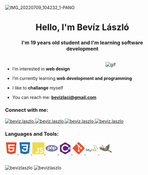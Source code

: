 ![IMG_20220709_104232_1-PANO](https://user-images.githubusercontent.com/112706009/204109319-02fa22a1-1f74-4980-97ab-cfcc12ef7fe7.jpg)

<h1 align="center">Hello, I'm Bevíz László</h1>
<h3 align="center">I'm 19 years old student and I'm learning software development</h3>

<br>


<img src="https://user-images.githubusercontent.com/112706009/204124391-6866685b-00bc-4fef-ad4d-845121cbde13.gif" alt="gif" align="right" width="35%">

- I’m interested in **web design**

- I’m currently learning **web development and programming**

- I like to **challange** myself

- You can reach me: **bevizlaci@gmail.com**

<h3 align="left">Connect with me:</h3>
<p align="left">
  <a href="https://fb.com/beviz.laszlo" target="_blank">
    <img align="center" src="https://raw.githubusercontent.com/gilbarbara/logos/1f372be75689d73cae89b6de808149b606b879e1/logos/facebook.svg" alt="beviz.laszlo" height="30" width="40" />
  </a>
  <a href="https://twitter.com/BevizLaszlo" target="_blank">
    <img align="center" src="https://raw.githubusercontent.com/rahuldkjain/github-profile-readme-generator/master/src/images/icons/Social/twitter.svg" alt="beviz.laszlo" height="30" width="40" />
  </a>
  <a href="https://m.me/beviz.laszlo" target="_blank">
    <img align="center" src="https://raw.githubusercontent.com/gilbarbara/logos/1f372be75689d73cae89b6de808149b606b879e1/logos/messenger.svg" alt="beviz.laszlo" height="30" width="40" />
  </a>
  
  <a href="https://wa.me/421950706327" target="_blank">
    <img align="center" src="https://upload.wikimedia.org/wikipedia/commons/thumb/6/6b/WhatsApp.svg/2044px-WhatsApp.svg.png" alt="beviz.laszlo" height="33" width="33" />
  </a>
</p>

<h3 align="left">Languages and Tools:</h3>
<p align="left">
  
  <a href="https://www.w3.org/html/" target="_blank" rel="noreferrer"> 
    <img src="https://github.com/devicons/devicon/blob/master/icons/html5/html5-plain.svg" alt="html5" width="40" height="40"/> 
  </a> 
  <a href="https://www.w3schools.com/css/" target="_blank" rel="noreferrer">
    <img src="https://github.com/devicons/devicon/blob/master/icons/css3/css3-plain.svg" alt="css3" width="40" height="40"/>
  </a>
  <a href="https://developer.mozilla.org/en-US/docs/Web/JavaScript" target="_blank" rel="noreferrer"> 
    <img src="https://github.com/devicons/devicon/blob/master/icons/javascript/javascript-plain.svg" alt="javascript" width="40" height="40"/> 
  </a>
  <a href="https://www.php.net/" target="_blank" rel="noreferrer"> 
    <img src="https://github.com/devicons/devicon/blob/master/icons/php/php-plain.svg" alt="php" width="40" height="40"/> 
  </a> 
  <a href="https://www.w3schools.com/cs/" target="_blank" rel="noreferrer">
    <img src="https://github.com/devicons/devicon/blob/master/icons/csharp/csharp-plain.svg" alt="csharp" width="40" height="40"/>
  </a>
  <a href="https://git-scm.com/" target="_blank" rel="noreferrer">
    <img src="https://github.com/devicons/devicon/blob/master/icons/git/git-plain.svg" alt="git" width="40" height="40"/> 
  </a> 
  <a href="https://www.mysql.com/" target="_blank" rel="noreferrer"> 
    <img src="https://raw.githubusercontent.com/devicons/devicon/master/icons/mysql/mysql-original-wordmark.svg" alt="mysql" width="40" height="40"/> 
  </a>
  <a href="https://www.gimp.org/" target="_blank" rel="noreferrer"> 
    <img src="https://github.com/devicons/devicon/blob/master/icons/gimp/gimp-plain.svg" alt="gimp" width="40" height="40"/> 
  </a>
  
</p>

<br>

<img align="center" src="https://github-readme-stats.vercel.app/api/top-langs?username=bevizlaszlo&show_icons=true&title_color=26a641&text_color=ffffff&bg_color=0d1117&hide_border=false&locale=en&layout=compact#gh-dark-mode-only" alt="bevizlaszlo" />
<img align="center" src="https://github-readme-stats.vercel.app/api/top-langs?username=bevizlaszlo&show_icons=true&title_color=26a641&text_color=0d1117&bg_color=ffffff&hide_border=false&locale=en&layout=compact#gh-light-mode-only" alt="bevizlaszlo" />

